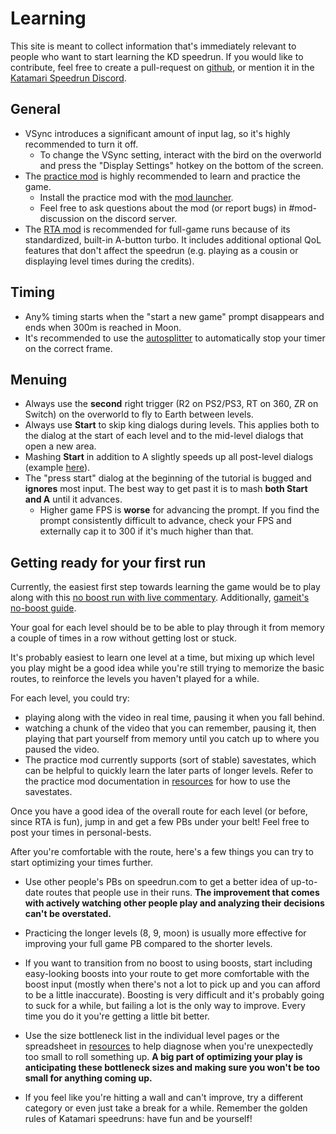 # Learning

This site is meant to collect information that's immediately relevant to people who want to start learning the KD speedrun. If you would like to contribute, feel free to create a pull-request on [github](https://github.com/shookietea/reroll-notes), or mention it in the [Katamari Speedrun Discord](https://discord.com/invite/NEJU2JT).

## General

- VSync introduces a significant amount of input lag, so it's highly recommended to turn it off.
  - To change the VSync setting, interact with the bird on the overworld and press the "Display Settings" hotkey on the bottom of the screen.
- The [practice mod](https://github.com/misoelegant/rpm/tree/master/il-practice-mod) is highly recommended to learn and practice the game.
  - Install the practice mod with the [mod launcher](https://github.com/misoelegant/rpm/tree/master/updater).
  - Feel free to ask questions about the mod (or report bugs) in \#mod-discussion on the discord server.
- The [RTA mod](https://github.com/misoelegant/rpm/tree/master/rta-mod) is recommended for full-game runs because of its standardized, built-in A-button turbo. It includes additional optional QoL features that don't affect the speedrun (e.g. playing as a cousin or displaying level times during the credits).

## Timing

- Any% timing starts when the "start a new game" prompt disappears and ends when 300m is reached in Moon.
- It's recommended to use the [autosplitter](https://www.speedrun.com/katamarireroll/resources) to automatically stop your timer on the correct frame.

## Menuing

- Always use the **second** right trigger (R2 on PS2/PS3, RT on 360, ZR on Switch) on the overworld to fly to Earth between levels.
- Always use **Start** to skip king dialogs during levels. This applies both to the dialog at the start of each level and to the mid-level dialogs that open a new area.
- Mashing **Start** in addition to A slightly speeds up all post-level dialogs (example [here](https://www.youtube.com/watch?v=NNNs2uJ5Bzo)).
- The "press start" dialog at the beginning of the tutorial is bugged and **ignores** most input. The best way to get past it is to mash **both Start and A** until it advances.
  - Higher game FPS is **worse** for advancing the prompt. If you find the prompt consistently difficult to advance, check your FPS and externally cap it to 300 if it's much higher than that.

## Getting ready for your first run

Currently, the easiest first step towards learning the game would be to play along with this [no boost run with live commentary](https://www.twitch.tv/videos/539063804). Additionally, [gameit's no-boost guide](https://www.youtube.com/watch?v=5ns_9AyCiRQ&t).

Your goal for each level should be to be able to play through it from memory a couple of times in a row without getting lost or stuck.

It's probably easiest to learn one level at a time, but mixing up which level you play might be a good idea while you're still trying to memorize the basic routes, to reinforce the levels you haven't played for a while.

For each level, you could try:

- playing along with the video in real time, pausing it when you fall behind.
- watching a chunk of the video that you can remember, pausing it, then playing that part yourself from memory until you catch up to where you paused the video.
- The practice mod currently supports (sort of stable) savestates, which can be helpful to quickly learn the later parts of longer levels. Refer to the practice mod documentation in [resources](./resources.md) for how to use the savestates.

Once you have a good idea of the overall route for each level (or before, since RTA is fun), jump in and get a few PBs under your belt! Feel free to post your times in personal-bests.

After you're comfortable with the route, here's a few things you can try to start optimizing your times further.

- Use other people's PBs on speedrun.com to get a better idea of up-to-date routes that people use in their runs. **The improvement that comes with actively watching other people play and analyzing their decisions can't be overstated.**

- Practicing the longer levels (8, 9, moon) is usually more effective for improving your full game PB compared to the shorter levels.

- If you want to transition from no boost to using boosts, start including easy-looking boosts into your route to get more comfortable with the boost input (mostly when there's not a lot to pick up and you can afford to be a little inaccurate). Boosting is very difficult and it's probably going to suck for a while, but failing a lot is the only way to improve. Every time you do it you're getting a little bit better.

- Use the size bottleneck list in the individual level pages or the spreadsheet in [resources](./resources.md) to help diagnose when you're unexpectedly too small to roll something up. **A big part of optimizing your play is anticipating these bottleneck sizes and making sure you won't be too small for anything coming up.**

- If you feel like you're hitting a wall and can't improve, try a different category or even just take a break for a while. Remember the golden rules of Katamari speedruns: have fun and be yourself!
